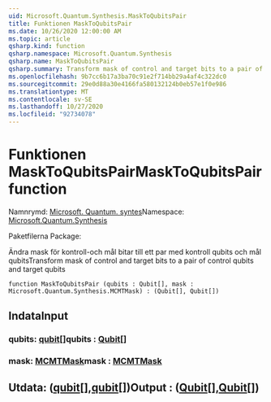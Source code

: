 ```yaml
---
uid: Microsoft.Quantum.Synthesis.MaskToQubitsPair
title: Funktionen MaskToQubitsPair
ms.date: 10/26/2020 12:00:00 AM
ms.topic: article
qsharp.kind: function
qsharp.namespace: Microsoft.Quantum.Synthesis
qsharp.name: MaskToQubitsPair
qsharp.summary: Transform mask of control and target bits to a pair of control qubits and target qubits
ms.openlocfilehash: 9b7cc6b17a3ba70c91e2f714bb29a4af4c322dc0
ms.sourcegitcommit: 29e0d88a30e4166fa580132124b0eb57e1f0e986
ms.translationtype: MT
ms.contentlocale: sv-SE
ms.lasthandoff: 10/27/2020
ms.locfileid: "92734078"
---
```

# <a name="masktoqubitspair-function"></a><span data-ttu-id="5f46d-102">Funktionen MaskToQubitsPair</span><span class="sxs-lookup"><span data-stu-id="5f46d-102">MaskToQubitsPair function</span></span>

<span data-ttu-id="5f46d-103">Namnrymd: [Microsoft. Quantum. syntes](xref:Microsoft.Quantum.Synthesis)</span><span class="sxs-lookup"><span data-stu-id="5f46d-103">Namespace: [Microsoft.Quantum.Synthesis](xref:Microsoft.Quantum.Synthesis)</span></span>

<span data-ttu-id="5f46d-104">Paketfilerna [](https://nuget.org/packages/)</span><span class="sxs-lookup"><span data-stu-id="5f46d-104">Package: [](https://nuget.org/packages/)</span></span>


<span data-ttu-id="5f46d-105">Ändra mask för kontroll-och mål bitar till ett par med kontroll qubits och mål qubits</span><span class="sxs-lookup"><span data-stu-id="5f46d-105">Transform mask of control and target bits to a pair of control qubits and target qubits</span></span>

```qsharp
function MaskToQubitsPair (qubits : Qubit[], mask : Microsoft.Quantum.Synthesis.MCMTMask) : (Qubit[], Qubit[])
```


## <a name="input"></a><span data-ttu-id="5f46d-106">Indata</span><span class="sxs-lookup"><span data-stu-id="5f46d-106">Input</span></span>

### <a name="qubits--qubit"></a><span data-ttu-id="5f46d-107">qubits: [qubit](xref:microsoft.quantum.lang-ref.qubit)[]</span><span class="sxs-lookup"><span data-stu-id="5f46d-107">qubits : [Qubit](xref:microsoft.quantum.lang-ref.qubit)[]</span></span>




### <a name="mask--mcmtmask"></a><span data-ttu-id="5f46d-108">mask: [MCMTMask](xref:Microsoft.Quantum.Synthesis.MCMTMask)</span><span class="sxs-lookup"><span data-stu-id="5f46d-108">mask : [MCMTMask](xref:Microsoft.Quantum.Synthesis.MCMTMask)</span></span>





## <a name="output--qubitqubit"></a><span data-ttu-id="5f46d-109">Utdata: ([qubit](xref:microsoft.quantum.lang-ref.qubit)[],[qubit](xref:microsoft.quantum.lang-ref.qubit)[])</span><span class="sxs-lookup"><span data-stu-id="5f46d-109">Output : ([Qubit](xref:microsoft.quantum.lang-ref.qubit)[],[Qubit](xref:microsoft.quantum.lang-ref.qubit)[])</span></span>

